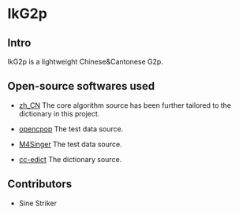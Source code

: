 # IkG2p

## Intro

IkG2p is a lightweight Chinese&Cantonese G2p.

## Open-source softwares used
+ [zh_CN](https://github.com/ZiQiangWang/zh_CN) 
  The core algorithm source has been further tailored to the dictionary in this project.

+ [opencpop](http://wenet.org.cn/opencpop/) 
  The test data source.

+ [M4Singer](https://github.com/M4Singer/M4Singer)
  The test data source.

+ [cc-edict](https://cc-cedict.org/wiki/) 
  The dictionary source.

## Contributors

+ Sine Striker
